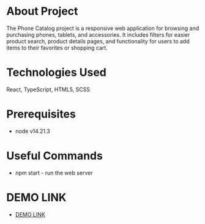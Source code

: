 # About Project

The Phone Catalog project is a responsive web application for browsing and purchasing phones, tablets, and accessories. It includes filters for easier product search, product details pages, and functionality for users to add items to their favorites or shopping cart.

# Technologies Used

React, TypeScript, HTML5, SCSS

# Prerequisites

* node v14.21.3

# Useful Commands

* npm start - run the web server

# DEMO LINK

- [DEMO LINK](https://nastyasid.github.io/phone-catalog/)
